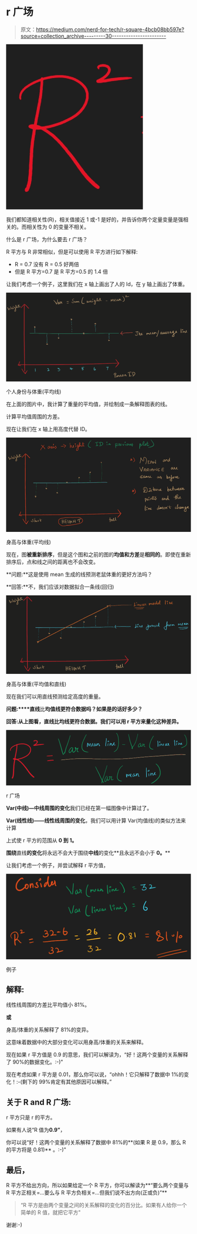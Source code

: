 # r 广场

> 原文：<https://medium.com/nerd-for-tech/r-square-4bcb08bb597e?source=collection_archive---------30----------------------->

![](img/abb442ffe026bef36f155b7d9654ec1e.png)

我们都知道相关性(R)，相关值接近 1 或-1 是好的，并告诉你两个定量变量是强相关的。而相关性为 0 的变量不相关。

什么是 r 广场，为什么要去 r 广场？

R 平方与 R 非常相似，但是可以使用 R 平方进行如下解释:

*   R = 0.7 没有 R = 0.5 好两倍
*   但是 R 平方=0.7 是 R 平方=0.5 的 1.4 倍

让我们考虑一个例子，这里我们在 x 轴上画出了人的 Id，在 y 轴上画出了体重。

![](img/0723033c83fc391153b581bc75988d2e.png)

个人身份与体重(平均线)

在上面的图片中，我计算了重量的平均值，并绘制成一条解释图表的线。

计算平均值周围的方差。

现在让我们在 x 轴上用高度代替 ID。

![](img/e55c8f9a4911df9c776d6834b025b00b.png)

身高与体重(平均线)

现在，图**被重新排序**，但是这个图和之前的图的**均值和方差**是**相同的**。即使在重新排序后，点和线之间的距离也不会改变。

**问题:**这是使用 mean 生成的线预测老鼠体重的更好方法吗？

**回答:**不，我们应该对数据拟合一条线(回归)

![](img/1c46a4d1c849a312a3aada5677f84321.png)

身高与体重(平均值和直线)

现在我们可以用直线预测给定高度的重量。

**问题:****直线**比**均值线更符合数据吗？**如果是的话**好多少？**

**回答:**从上图看，**直线**比**均线更符合数据。我们可以用 r 平方来量化这种差异。**

![](img/a88755bc651ed0699e28010cb0117972.png)

r 广场

**Var(中线)—中线周围的变化**我们已经在第一幅图像中计算过了。

**Var(线性线)——线性线周围的变化**，我们可以用计算 Var(均值线)的类似方法来计算

上式使 r 平方的范围从 **0 到 1。**

**围绕**直线**的变化**将永远不会大于围绕**中线**的变化**且永远不会小于 **0。****

让我们考虑一个例子，并尝试解释 r 平方值，

![](img/82412f283f7201af274eef4b50643a87.png)

例子

## 解释:

线性线周围的方差比平均值小 81%。

**或**

身高/体重的关系解释了 81%的变异。

这意味着数据中的大部分变化可以用身高/体重的关系来解释。

现在如果 r 平方值是 0.9 的意思，我们可以解读为，“好！这两个变量的关系解释了 90%的数据变化。:-)"

现在考虑如果 r 平方是 0.01，那么你可以说，“ohhh！它只解释了数据中 1%的变化！:-(剩下的 99%肯定有其他原因可以解释。”

## 关于 R and R 广场:

r 平方只是 r 的平方。

如果有人说“R 值为**0.9”**，

你可以说“好！这两个变量的关系解释了数据中 81%的**(如果 R 是 0.9，那么 R 的平方将是 0.81)** 。:-)"

## 最后，

R 平方不给出方向，所以如果给定一个 R 平方，你可以解读为**“要么两个变量与 R 平方正相关=…要么与 R 平方负相关=…但我们说不出方向(正或负)”**

> “R 平方是由两个变量之间的关系解释的变化的百分比。如果有人给你一个简单的 R 值，就把它平方"

谢谢:-)
